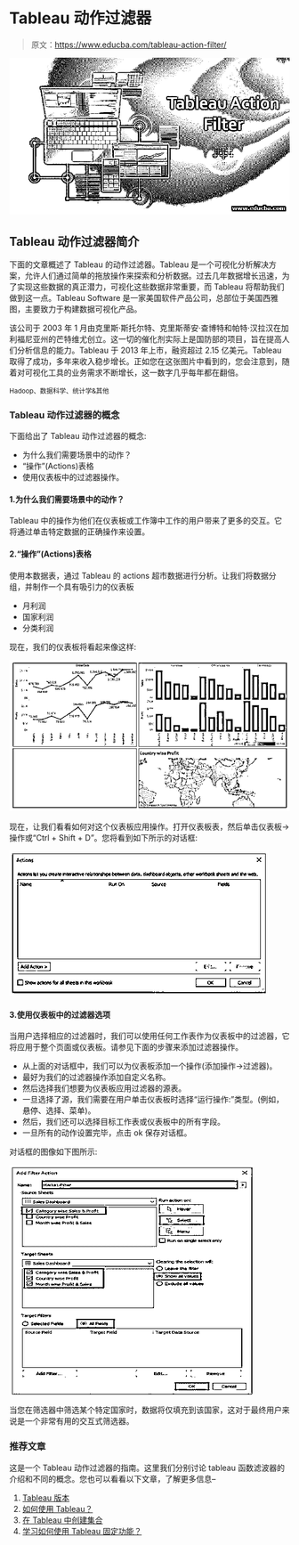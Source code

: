 # Tableau 动作过滤器

> 原文：<https://www.educba.com/tableau-action-filter/>

![Tableau Action Filter](img/39df5211f03afaa0aaafc6831e3c624a.png)



## Tableau 动作过滤器简介

下面的文章概述了 Tableau 的动作过滤器。Tableau 是一个可视化分析解决方案，允许人们通过简单的拖放操作来探索和分析数据。过去几年数据增长迅速，为了实现这些数据的真正潜力，可视化这些数据非常重要，而 Tableau 将帮助我们做到这一点。Tableau Software 是一家美国软件产品公司，总部位于美国西雅图，主要致力于构建数据可视化产品。

该公司于 2003 年 1 月由克里斯·斯托尔特、克里斯蒂安·查博特和帕特·汉拉汉在加利福尼亚州的芒特维尤创立。这一切的催化剂实际上是国防部的项目，旨在提高人们分析信息的能力。Tableau 于 2013 年上市，融资超过 2.15 亿美元。Tableau 取得了成功，多年来收入稳步增长。正如您在这张图片中看到的，您会注意到，随着对可视化工具的业务需求不断增长，这一数字几乎每年都在翻倍。

<small>Hadoop、数据科学、统计学&其他</small>

### Tableau 动作过滤器的概念

下面给出了 Tableau 动作过滤器的概念:

*   为什么我们需要场景中的动作？
*   “操作”(Actions)表格
*   使用仪表板中的过滤器操作。

#### 1.为什么我们需要场景中的动作？

Tableau 中的操作为他们在仪表板或工作簿中工作的用户带来了更多的交互。它将通过单击特定数据的正确操作来设置。

#### 2.“操作”(Actions)表格

使用本数据表，通过 Tableau 的 actions 超市数据进行分析。让我们将数据分组，并制作一个具有吸引力的仪表板

*   月利润
*   国家利润
*   分类利润

现在，我们的仪表板将看起来像这样:

![tableau action filter4JPG](img/7300e7ee0dd498f92782d4a5278d8404.png)



现在，让我们看看如何对这个仪表板应用操作。打开仪表板表，然后单击仪表板->操作或“Ctrl + Shift + D”。您将看到如下所示的对话框:

![tableau action filter2](img/c825a03a4ddf1dec4558de66ac0d417b.png)



#### 3.使用仪表板中的过滤器选项

当用户选择相应的过滤器时，我们可以使用任何工作表作为仪表板中的过滤器，它将应用于整个页面或仪表板。请参见下面的步骤来添加过滤器操作。

*   从上面的对话框中，我们可以为仪表板添加一个操作(添加操作->过滤器)。
*   最好为我们的过滤器操作添加自定义名称。
*   然后选择我们想要为仪表板应用过滤器的源表。
*   一旦选择了源，我们需要在用户单击仪表板时选择“运行操作:”类型。(例如，悬停、选择、菜单)。
*   然后，我们还可以选择目标工作表或仪表板中的所有字段。
*   一旦所有的动作设置完毕，点击 ok 保存对话框。

对话框的图像如下图所示:

![Filter option in dashboard](img/7cd5fcd6003d6564cb5535a53af01aaf.png)



当您在筛选器中筛选某个特定国家时，数据将仅填充到该国家，这对于最终用户来说是一个非常有用的交互式筛选器。

### 推荐文章

这是一个 Tableau 动作过滤器的指南。这里我们分别讨论 tableau 函数滤波器的介绍和不同的概念。您也可以看看以下文章，了解更多信息–

1.  [Tableau 版本](https://www.educba.com/tableau-versions/)
2.  [如何使用 Tableau？](https://www.educba.com/how-to-use-tableau/)
3.  [在 Tableau 中创建集合](https://www.educba.com/create-set-in-tableau/)
4.  [学习如何使用 Tableau 固定功能？](https://www.educba.com/tableau-fixed-function/)





